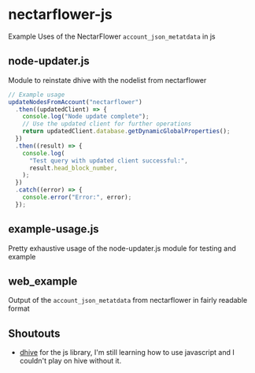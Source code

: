 # nectarflower-js

Example Uses of the NectarFlower `account_json_metatdata` in js

## node-updater.js

Module to reinstate dhive with the nodelist from nectarflower

```javascript
// Example usage
updateNodesFromAccount("nectarflower")
  .then((updatedClient) => {
    console.log("Node update complete");
    // Use the updated client for further operations
    return updatedClient.database.getDynamicGlobalProperties();
  })
  .then((result) => {
    console.log(
      "Test query with updated client successful:",
      result.head_block_number,
    );
  })
  .catch((error) => {
    console.error("Error:", error);
  });
```

## example-usage.js

Pretty exhaustive usage of the node-updater.js module for testing and example

## web_example

Output of the `account_json_metatdata` from nectarflower in fairly readable format

## Shoutouts

- [dhive](https://github.com/hiveio/dhive) for the js library, I'm still learning how to use javascript and I couldn't play on hive without it.
